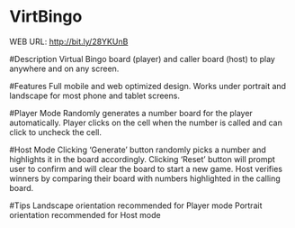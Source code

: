 # VirtBingo

WEB URL: http://bit.ly/28YKUnB

#Description
Virtual Bingo board (player) and caller board (host) to play anywhere and on any screen.

#Features
Full mobile and web optimized design.
Works under portrait and landscape for most phone and tablet screens.

#Player Mode
Randomly generates a number board for the player automatically. Player clicks on the cell when the number is called and can click to uncheck the cell. 

#Host Mode
Clicking ‘Generate’ button randomly picks a number and highlights it in the board accordingly. 
Clicking ‘Reset’ button will prompt user to confirm and will clear the board to start a new game.
Host verifies winners by comparing their board with numbers highlighted in the calling board. 

#Tips
Landscape orientation recommended for Player mode
Portrait orientation recommended for Host mode